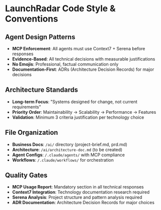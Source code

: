 # LaunchRadar Code Style & Conventions

## Agent Design Patterns
- **MCP Enforcement**: All agents must use Context7 + Serena before responses
- **Evidence-Based**: All technical decisions with measurable justifications
- **No Emojis**: Professional, factual communication only
- **Documentation-First**: ADRs (Architecture Decision Records) for major decisions

## Architecture Standards
- **Long-term Focus**: "Systems designed for change, not current requirements"
- **Priority Order**: Maintainability → Scalability → Performance → Features
- **Validation**: Minimum 3 criteria justification per technology choice

## File Organization
- **Business Docs**: `/ai/` directory (project-brief.md, prd.md)
- **Architecture**: `/ai/architecture-doc.md` (to be created)
- **Agent Configs**: `/.claude/agents/` with MCP compliance
- **Workflows**: `/.claude/workflows/` for orchestration

## Quality Gates
- **MCP Usage Report**: Mandatory section in all technical responses
- **Context7 Integration**: Technology documentation research required
- **Serena Analysis**: Project structure and pattern analysis required
- **ADR Documentation**: Architecture Decision Records for major choices